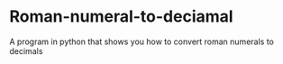 # Roman-numeral-to-deciamal
A program in python that shows you how to convert roman numerals to decimals
